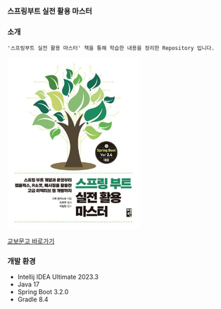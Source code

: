 ### 스프링부트 실전 활용 마스터

### 소개

```
'스프링부트 실전 활용 마스터' 책을 통해 학습한 내용을 정리한 Repository 입니다.
```

<img src="img.png" width="300" />

[교보문고 바로가기](https://product.kyobobook.co.kr/detail/S000001932754)

### 개발 환경

* Intellij IDEA Ultimate 2023.3
* Java 17
* Spring Boot 3.2.0
* Gradle 8.4
